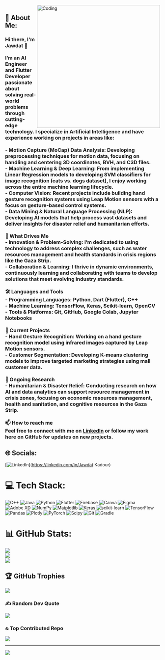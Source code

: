 <img align="right" alt="Coding" width="400" src="https://th.bing.com/th/id/R.850477fed08bfe98598082bcd309ce70?rik=9l9aIUrNeKA%2fPw&pid=ImgRaw&r=0">

## 💫 About Me:
### Hi there, I'm Jawdat 👋<br><br>I’m an **AI Engineer** and **Flutter Developer** passionate about solving real-world problems through cutting-edge technology. I specialize in **Artificial Intelligence** and have experience working on projects in areas like:<br><br>- **Motion Capture (MoCap) Data Analysis**: Developing preprocessing techniques for motion data, focusing on handling and centering 3D coordinates, BVH, and C3D files.<br>- **Machine Learning & Deep Learning**: From implementing **Linear Regression** models to developing **SVM classifiers** for image recognition (cats vs. dogs dataset), I enjoy working across the entire machine learning lifecycle.<br>- **Computer Vision**: Recent projects include building hand gesture recognition systems using **Leap Motion sensors** with a focus on gesture-based control systems.<br>- **Data Mining & Natural Language Processing (NLP)**: Developing AI models that help process vast datasets and deliver insights for disaster relief and humanitarian efforts.<br>  <br>🌟 What Drives Me<br>- **Innovation & Problem-Solving**: I’m dedicated to using technology to address complex challenges, such as **water resources management** and **health standards** in crisis regions like the Gaza Strip.<br>- **Collaboration & Learning**: I thrive in dynamic environments, continuously learning and collaborating with teams to develop solutions that meet evolving industry standards.<br><br>🛠️ Languages and Tools<br>- **Programming Languages**: Python, Dart (Flutter), C++<br>- **Machine Learning**: TensorFlow, Keras, Scikit-learn, OpenCV<br>- **Tools & Platforms**: Git, GitHub, Google Colab, Jupyter Notebooks<br><br>🔭 Current Projects<br>- **Hand Gesture Recognition**: Working on a hand gesture recognition model using infrared images captured by Leap Motion sensors.<br>- **Customer Segmentation**: Developing K-means clustering models to improve targeted marketing strategies using mall customer data.<br><br>🌱 Ongoing Research<br>- **Humanitarian & Disaster Relief**: Conducting research on how AI and data analytics can support resource management in crisis zones, focusing on **economic resources management**, **health and sanitation**, and **cognitive resources** in the Gaza Strip.<br><br>📫 How to reach me<br>Feel free to connect with me on [LinkedIn](https://www.linkedin.com/) or follow my work here on GitHub for updates on new projects.<br>


## 🌐 Socials:
[![LinkedIn](https://img.shields.io/badge/LinkedIn-%230077B5.svg?logo=linkedin&logoColor=white)](https://linkedin.com/in/Jawdat Kadour) 

# 💻 Tech Stack:
![C++](https://img.shields.io/badge/c++-%2300599C.svg?style=for-the-badge&logo=c%2B%2B&logoColor=white) ![Java](https://img.shields.io/badge/java-%23ED8B00.svg?style=for-the-badge&logo=openjdk&logoColor=white) ![Python](https://img.shields.io/badge/python-3670A0?style=for-the-badge&logo=python&logoColor=ffdd54) ![Flutter](https://img.shields.io/badge/Flutter-%2302569B.svg?style=for-the-badge&logo=Flutter&logoColor=white) ![Firebase](https://img.shields.io/badge/firebase-a08021?style=for-the-badge&logo=firebase&logoColor=ffcd34) ![Canva](https://img.shields.io/badge/Canva-%2300C4CC.svg?style=for-the-badge&logo=Canva&logoColor=white) ![Figma](https://img.shields.io/badge/figma-%23F24E1E.svg?style=for-the-badge&logo=figma&logoColor=white) ![Adobe XD](https://img.shields.io/badge/Adobe%20XD-470137?style=for-the-badge&logo=Adobe%20XD&logoColor=#FF61F6) ![NumPy](https://img.shields.io/badge/numpy-%23013243.svg?style=for-the-badge&logo=numpy&logoColor=white) ![Matplotlib](https://img.shields.io/badge/Matplotlib-%23ffffff.svg?style=for-the-badge&logo=Matplotlib&logoColor=black) ![Keras](https://img.shields.io/badge/Keras-%23D00000.svg?style=for-the-badge&logo=Keras&logoColor=white) ![scikit-learn](https://img.shields.io/badge/scikit--learn-%23F7931E.svg?style=for-the-badge&logo=scikit-learn&logoColor=white) ![TensorFlow](https://img.shields.io/badge/TensorFlow-%23FF6F00.svg?style=for-the-badge&logo=TensorFlow&logoColor=white) ![Pandas](https://img.shields.io/badge/pandas-%23150458.svg?style=for-the-badge&logo=pandas&logoColor=white) ![Plotly](https://img.shields.io/badge/Plotly-%233F4F75.svg?style=for-the-badge&logo=plotly&logoColor=white) ![PyTorch](https://img.shields.io/badge/PyTorch-%23EE4C2C.svg?style=for-the-badge&logo=PyTorch&logoColor=white) ![Scipy](https://img.shields.io/badge/SciPy-%230C55A5.svg?style=for-the-badge&logo=scipy&logoColor=%white) ![Git](https://img.shields.io/badge/git-%23F05033.svg?style=for-the-badge&logo=git&logoColor=white) ![Gradle](https://img.shields.io/badge/Gradle-02303A.svg?style=for-the-badge&logo=Gradle&logoColor=white)
# 📊 GitHub Stats:
![](https://github-readme-stats.vercel.app/api?username=Jawdat-Kadour&theme=dark&hide_border=false&include_all_commits=true&count_private=true)<br/>
![](https://github-readme-streak-stats.herokuapp.com/?user=Jawdat-Kadour&theme=dark&hide_border=false)<br/>
![](https://github-readme-stats.vercel.app/api/top-langs/?username=Jawdat-Kadour&theme=dark&hide_border=false&include_all_commits=true&count_private=true&layout=compact)

## 🏆 GitHub Trophies
![](https://github-profile-trophy.vercel.app/?username=Jawdat-Kadour&theme=radical&no-frame=false&no-bg=false&margin-w=4)

### ✍️ Random Dev Quote
![](https://quotes-github-readme.vercel.app/api?type=vetical&theme=radical)

### 🔝 Top Contributed Repo
![](https://github-contributor-stats.vercel.app/api?username=Jawdat-Kadour&limit=5&theme=blue-green&combine_all_yearly_contributions=true)

---
[![](https://visitcount.itsvg.in/api?id=Jawdat-Kadour&icon=10&color=0)](https://visitcount.itsvg.in)

<!-- Proudly created with GPRM ( https://gprm.itsvg.in ) -->